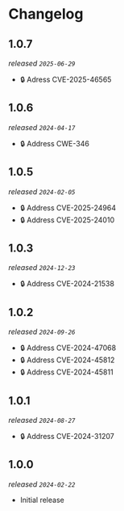 # Changelog

## 1.0.7

_released `2025-06-29`_

- 🔒 Adress CVE-2025-46565

## 1.0.6

_released `2024-04-17`_

- 🔒 Address CWE-346

## 1.0.5

_released `2024-02-05`_

- 🔒 Address CVE-2025-24964
- 🔒 Address CVE-2025-24010

## 1.0.3

_released `2024-12-23`_

- 🔒 Address CVE-2024-21538

## 1.0.2

_released `2024-09-26`_

- 🔒 Address CVE-2024-47068
- 🔒 Address CVE-2024-45812
- 🔒 Address CVE-2024-45811

## 1.0.1

_released `2024-08-27`_

- 🔒 Address CVE-2024-31207

## 1.0.0

_released `2024-02-22`_

- Initial release
